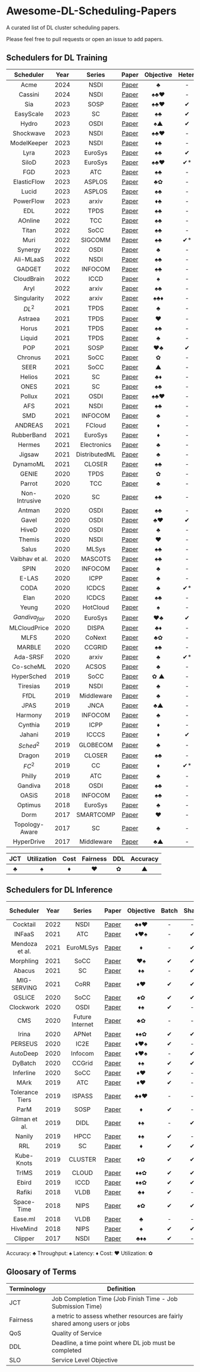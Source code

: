 # Awesome-DL-Scheduling-Papers
A curated list of DL cluster scheduling papers.

Please feel free to pull requests or open an issue to add papers.


<!-- ## Traces -->

## Schedulers for DL Training
| **Scheduler** | **Year** | **Series** | **Paper** | **Objective** | **Heter.** | **Elastic** | **AutoML** | **Code** |
|:---:|:---:|:---:|:---:|:---:|:---:|:---:|:---:|:---:|
| Acme | 2024 | NSDI | [Paper](https://www.usenix.org/conference/nsdi24/presentation/hu) | ♣ | - | - | - | [Code](https://github.com/InternLM/AcmeTrace) |
| Cassini | 2024 | NSDI | [Paper](https://arxiv.org/abs/2308.00852) | ♠♣♥ | - | ✔ | - | - |
| Sia | 2023 | SOSP | [Paper](https://dl.acm.org/doi/10.1145/3600006.3613175) | ♠♣♥ | ✔ | ✔ | ✔ | [Code](https://github.com/siasosp23/artifacts) |
| EasyScale | 2023 | SC | [Paper](https://dl.acm.org/doi/abs/10.1145/3581784.3607054) | ♠♣  | ✔ | ✔ | - | [Code](https://github.com/sUntvoOk/EasyScale_info_for_SC23) |
| Hydro | 2023 | OSDI | [Paper](https://www.usenix.org/conference/osdi23/presentation/hu) | ♠▲ | ✔ | ✔ | ✔ | [Code](https://github.com/S-Lab-System-Group/Hydro) |
|  Shockwave | 2023 | NSDI | [Paper](https://www.usenix.org/conference/nsdi23/presentation/zheng) | ♠♣♥ | - | ✔ | - | [Code](https://github.com/uw-mad-dash/shockwave) |
| ModelKeeper | 2023 | NSDI | [Paper](https://www.usenix.org/conference/nsdi23/presentation/lai-fan) | ♦♣ | - | - | ✔ | [Code](https://github.com/SymbioticLab/ModelKeeper) |
| Lyra | 2023 | EuroSys | [Paper](https://dl.acm.org/doi/10.1145/3552326.3587445) | ♠♣  | ✔ | ✔ | - | - |
| SiloD | 2023 | EuroSys | [Paper](https://dl.acm.org/doi/abs/10.1145/3552326.3567499) | ♠♣♥ | ✔* | - | - | - |
| FGD | 2023 | ATC | [Paper](https://www.usenix.org/conference/atc23/presentation/weng) | ♠♣  | - | - | - | [Code](https://github.com/hkust-adsl/kubernetes-scheduler-simulator) |
| ElasticFlow | 2023 | ASPLOS | [Paper](https://dl.acm.org/doi/10.1145/3575693.3575721) | ♣✿ | - | ✔ | - | [Code](https://github.com/pkusys/ElasticFlow) |
| Lucid | 2023 | ASPLOS | [Paper](https://dl.acm.org/doi/10.1145/3575693.3575705) | ♠♣  | - | - | - | [Code](https://github.com/S-Lab-System-Group/Lucid) |
| PowerFlow | 2023 | arxiv | [Paper](https://arxiv.org/abs/2304.06381) | ♦♣ | - | ✔ | - | - |
| EDL | 2022 | TPDS | [Paper](https://ieeexplore.ieee.org/document/9373916) | ♠♣ | - | ✔ | - | - |
| AOnline | 2022 | TCC | [Paper](https://ieeexplore.ieee.org/document/9682563) | ♠♣ | - | ✔ | - | - |
| Titan | 2022 | SoCC | [Paper](https://dl.acm.org/doi/abs/10.1145/3542929.3563460) | ♠♣  | - | - | - | - |
| Muri | 2022 | SIGCOMM | [Paper](https://dl.acm.org/doi/10.1145/3544216.3544224) | ♠♣  | ✔* | - | - | [Code](https://github.com/Rivendile/Muri) |
| Synergy | 2022 | OSDI | [Paper](https://www.usenix.org/conference/osdi22/presentation/mohan) | ♣  | - | - | - | [Code](https://github.com/msr-fiddle/synergy) |
| Ali-MLaaS | 2022 | NSDI | [Paper](https://www.usenix.org/conference/nsdi22/presentation/weng) | ♠♣ | - | - | - | [Code](https://github.com/alibaba/clusterdata/tree/master/cluster-trace-gpu-v2020) |
| GADGET | 2022 | INFOCOM | [Paper](https://arxiv.org/abs/2202.01158) | ♠♣ | - | ✔ | - | [Code](https://zenodo.org/record/5847644#.YishWH8zZhE) |
| CloudBrain | 2022 | ICCD | [Paper](https://ieeexplore.ieee.org/abstract/document/9978490) | ♠ | - | - | - | [Code](https://openi.pcl.ac.cn/potato/CloudBrain-datasets) |
| Aryl | 2022 | arxiv | [Paper](https://arxiv.org/abs/2202.07896) | ♠♣ | - | ✔ | ✔ | - |
| Singularity | 2022 | arxiv | [Paper](https://arxiv.org/abs/2202.07848) | ♠♣♦ | - | ✔ | - | - |
| $DL^2$ | 2021 | TPDS | [Paper](https://arxiv.org/abs/1909.06040) | ♣ | - | ✔ | - | [Code](https://github.com/pengyanghua/DL2) |
| Astraea | 2021 | TPDS | [Paper](https://ieeexplore.ieee.org/document/9655467/) | ♥ | - | - | - | [Code](https://github.com/yzs981130/Astraea_Artifacts) |
| Horus | 2021 | TPDS | [Paper](https://ieeexplore.ieee.org/document/9428512) | ♠♣ | - | - | - | - |
| Liquid | 2021 | TPDS | [Paper](https://ieeexplore.ieee.org/document/9664375) | ♣  | - | - | - | [Code](https://github.com/PasaLab/Liquid) |
| POP | 2021 | SOSP | [Paper](https://dl.acm.org/doi/10.1145/3477132.3483588) | ♥♣ | ✔ | - | - | [Code](https://github.com/stanford-futuredata/POP) |
| Chronus | 2021 | SoCC | [Paper](https://dl.acm.org/doi/abs/10.1145/3472883.3486978) | ✿ | - | - | - | [Code](https://github.com/S-Lab-System-Group/ChronusArtifact/) |
| SEER | 2021 | SoCC | [Paper](https://dl.acm.org/doi/pdf/10.1145/3472883.3486989) | ▲ | - | ✔ | ✔ | - |
| Helios | 2021 | SC | [Paper](https://dl.acm.org/doi/abs/10.1145/3458817.3476223) | ♣♦ | - | - | - | [Code](https://github.com/S-Lab-System-Group/HeliosArtifact) |
| ONES | 2021 | SC | [Paper](https://dl.acm.org/doi/10.1145/3458817.3480859) | ♠♣ | - | ✔ | - | [Code](https://github.com/kurisusnowdeng/ones_sc21) |
| Pollux | 2021 | OSDI | [Paper](https://www.usenix.org/conference/osdi21/presentation/qiao) | ♠♣♥ | - | ✔ | ✔ | [Code](https://github.com/petuum/adaptdl) |
| AFS | 2021 | NSDI | [Paper](https://www.usenix.org/conference/nsdi21/presentation/hwang) | ♠♣ | - | ✔ | - | - |
| SMD | 2021 | INFOCOM | [Paper](https://arxiv.org/abs/2105.13855) | ♣ | - | - | - | - |
| ANDREAS | 2021 | FCloud | [Paper](https://arxiv.org/abs/2105.05080) | ♦ | - | - | - | - |
| RubberBand | 2021 | EuroSys | [Paper](https://dl.acm.org/doi/10.1145/3447786.3456245) |  ♦ | - | ✔ | ✔ | - |
| Hermes | 2021 | Electronics | [Paper](https://www.mdpi.com/2079-9292/10/3/350) | ♣ | - | - | ✔ | - |
| Jigsaw | 2021 | DistributedML | [Paper](https://dl.acm.org/doi/10.1145/3488659.3493778) | ♣ | - | - | - | - |
| DynamoML | 2021 | CLOSER | [Paper](https://www.scitepress.org/Papers/2021/104834/104834.pdf) | ♠♣ | - | ✔ | - | - |
| GENIE | 2020 | TPDS | [Paper](https://ieeexplore.ieee.org/document/8778770) | ✿ | - | ✔ | - | - |
| Parrot | 2020 | TCC | [Paper](https://ieeexplore.ieee.org/document/9269382) | ♣ | - | - | - | - |
| Non-Intrusive | 2020 | SC | [Paper](https://dl.acm.org/doi/abs/10.5555/3433701.3433820) | ♠♣ | - | ✔ | - | - |
| Antman | 2020 | OSDI | [Paper](https://www.usenix.org/system/files/osdi20-xiao.pdf) | ♠♣ | - | ✔ | - | [Code](https://github.com/alibaba/GPU-scheduler-for-deep-learning) |
| Gavel | 2020 | OSDI | [Paper](https://www.usenix.org/conference/osdi20/presentation/narayanan-deepak) | ♣♥ | ✔ | - | - | [Code](https://github.com/stanford-futuredata/gavel) |
| HiveD | 2020 | OSDI | [Paper](https://www.usenix.org/conference/osdi20/presentation/zhao-hanyu) | ♣ | - | - | - | [Code](https://github.com/microsoft/hivedscheduler) |
| Themis | 2020 | NSDI | [Paper](https://www.usenix.org/conference/nsdi20/presentation/mahajan) | ♥ | - | - | - | - |
| Salus | 2020 | MLSys | [Paper](https://proceedings.mlsys.org/paper/2020/hash/f7177163c833dff4b38fc8d2872f1ec6-Abstract.html) | ♠♣ | - | - | - | [Code](https://github.com/SymbioticLab/Salus) |
| Vaibhav et al. | 2020 | MASCOTS | [Paper](https://ieeexplore.ieee.org/abstract/document/9285954) | ♠♣ | - | ✔ | - | - |
| SPIN | 2020 | INFOCOM | [Paper](https://ieeexplore.ieee.org/document/9155445/) | ♣ | - | - | - | - |
| E-LAS | 2020 | ICPP | [Paper](https://dl.acm.org/doi/fullHtml/10.1145/3404397.3404415) | ♣ | - | - | - | - |
| CODA | 2020 | ICDCS | [Paper](https://ieeexplore.ieee.org/document/9355823) | ♣ | ✔* | - | - | - |
| Elan | 2020 | ICDCS | [Paper](https://ieeexplore.ieee.org/document/9355755) | ♠♣ | - | ✔ | - | - |
| Yeung | 2020 | HotCloud | [Paper](https://www.usenix.org/conference/hotcloud20/presentation/yeung) | ♠ | - | - | - | - |
| $Gandiva_{fair}$ | 2020 | EuroSys | [Paper](https://dl.acm.org/doi/abs/10.1145/3342195.3387555) | ♥♣ | ✔ | - | - | - |
| MLCloudPrice | 2020 | DISPA | [Paper](https://cs.stanford.edu/~matei/papers/2020/dispa_cloud_ml.pdf) |  ♣♦ | - | - | - | [Code](https://github.com/stanford-futuredata/training_on_a_dime) |
| MLFS | 2020 | CoNext | [Paper](https://dl.acm.org/doi/10.1145/3386367.3432588) | ♣✿ | - | - | - | [Code](https://github.com/hiddenlayer2020/ML-Job-Scheduler-MLFS) |
| MARBLE | 2020 | CCGRID | [Paper](https://ieeexplore.ieee.org/document/9407835) | ♠♣ | - | ✔ | - | - |
| Ada-SRSF | 2020 | arxiv | [Paper](https://arxiv.org/abs/2002.10105) | ♣ | ✔* | - | - | - |
| Co-scheML | 2020 | ACSOS | [Paper](https://ieeexplore.ieee.org/document/9196380) | ♣ | - | - | - | - |
| HyperSched | 2019 | SoCC | [Paper](https://dl.acm.org/doi/10.1145/3357223.3362719) | ✿ ▲ | - | ✔ | ✔ | - |
| Tiresias | 2019 | NSDI | [Paper](https://www.usenix.org/conference/nsdi19/presentation/gu) | ♣ | - | - | - | [Code](https://github.com/SymbioticLab/Tiresias) |
| FfDL | 2019 | Middleware | [Paper](https://dl.acm.org/doi/10.1145/3361525.3361538) | ♣ | - | - | - | [Code](https://github.com/IBM/FfDL) |
| JPAS | 2019 | JNCA | [Paper](https://www.sciencedirect.com/science/article/abs/pii/S1084804520300643) | ♣▲ | - | - | ✔ | - |
| Harmony | 2019 | INFOCOM | [Paper](https://ieeexplore.ieee.org/document/8737460) | ♣ | - | - | - | - |
| Cynthia | 2019 | ICPP | [Paper](https://dl.acm.org/doi/10.1145/3337821.3337873) | ♦ | - | ✔ | - | - |
| Jahani | 2019 | ICCCS | [Paper](https://ieeexplore.ieee.org/document/8888151) | ♦ | ✔ | ✔ | - | - |
| $Sched^2$ | 2019 | GLOBECOM | [Paper](https://ieeexplore.ieee.org/document/9014110) | ♣ | - | - | - | - |
| Dragon | 2019 | CLOSER | [Paper](https://pdfs.semanticscholar.org/3075/cf85b9a70092bcafa10757c6ee6f73b75c2e.pdf) | ♠♣ | - | ✔ | - | - |
| $FC^2$ | 2019 | CC | [Paper](https://link.springer.com/article/10.1007/s10586-019-02912-6) |  ♦ | ✔* | ✔ | - | - |
| Philly | 2019 | ATC | [Paper](https://www.usenix.org/conference/atc19/presentation/jeon) | ♣ | - | - | - | [Code](https://github.com/msr-fiddle/philly-traces) |
| Gandiva | 2018 | OSDI | [Paper](https://www.usenix.org/conference/osdi18/presentation/xiao) | ♠♣ | - | ✔ | ✔ | - |
| OASiS | 2018 | INFOCOM | [Paper](https://ieeexplore.ieee.org/abstract/document/8486422) | ♠♣ | - | ✔ | - | - |
| Optimus | 2018 | EuroSys | [Paper](https://i.cs.hku.hk/~cwu/papers/yhpeng-eurosys18.pdf) | ♣  | - | ✔ | - | [Code](https://github.com/pengyanghua/optimus) |
| Dorm | 2017 | SMARTCOMP | [Paper](https://www.computer.org/csdl/proceedings-article/smartcomp/2017/07947053/12OmNAlvHZ3) | ♥ | - | - | - | - |
| Topology-Aware | 2017 | SC | [Paper](https://dl.acm.org/doi/10.1145/3126908.3126933) | ♣ | - | - | - | [Code](https://github.com/HiEST/gpu-topo-aware) |
| HyperDrive | 2017 | Middleware | [Paper](https://dl.acm.org/doi/10.1145/3135974.3135994) | ♣▲ | - | - | ✔ | - |


| JCT | Utilization | Cost | Fairness | DDL | Accuracy |
|:---:|:---:|:---:|:---:|:---:|:---:|
| ♣ | ♠ | ♦ | ♥ | ✿ | ▲ |

<!-- JCT: ♣ Utilization: ♠ Cost: ♦ Fairness: ♥ DDL: ✿ Accuracy: ▲  -->

## Schedulers for DL Inference
| **Scheduler** | **Year** | **Series** | **Paper** | **Objective** | **Batch** | **Share** | **Cloud** | **Source Code** |
|:---:|:---:|:---:|:---:|:---:|:---:|:---:|:---:|:---:|
| Cocktail | 2022 | NSDI | [Paper](http://arxiv.org/abs/2106.05345) | ♣♦♥ | - | - | ✔ | - |
| INFaaS | 2021 | ATC | [Paper](https://www.usenix.org/conference/atc21/presentation/jacobs) | ♦♥♠ | - | ✔ | ✔ | [Code](https://github.com/stanford-mast/INFaaS) |
| Mendoza et al. | 2021 | EuroMLSys | [Paper](https://dl.acm.org/doi/10.1145/3437984.3458837) | ♦ | - | ✔ | - | - |
| Morphling | 2021 | SoCC | [Paper](https://dl.acm.org/doi/10.1145/3472883.3486987) | ♥♠ | ✔ | ✔ | ✔ | [Code](https://github.com/kubedl-io/morphling) |
| Abacus | 2021 | SC | [Paper](https://dl.acm.org/doi/10.1145/3458817.3476143) | ♦♠ | - | ✔ | - | [Code](https://github.com/Raphael-Hao/Abacus) |
| MIG-SERVING | 2021 | CoRR | [Paper](http://arxiv.org/abs/2109.11067) | ♦♥ | ✔ | ✔ | - | - |
| GSLICE | 2020 | SoCC | [Paper](https://dl.acm.org/doi/10.1145/3419111.3421284) | ♠✿ | ✔ | ✔ | - | - |
| Clockwork | 2020 | OSDI | [Paper](https://www.usenix.org/conference/osdi20/presentation/gujarati) | ♦♠ | ✔ | - | - | [Code](https://gitlab.mpi-sws.org/cld/ml/clockwork) |
| CMS | 2020 | Future Internet | [Paper](https://www.mdpi.com/1999-5903/12/6/102) | ♣✿ | - | - | - | - |
| Irina | 2020 | APNet | [Paper](https://dl.acm.org/doi/10.1145/3411029.3411035) | ♦♠✿ | ✔ | ✔ | - | - |
| PERSEUS | 2020 | IC2E | [Paper](https://ieeexplore.ieee.org/document/9096261/) | ♦♥♠ | ✔ | - | ✔ | [Code](https://github.com/cake-lab/perseus) |
| AutoDeep | 2020 | Infocom | [Paper](https://ieeexplore.ieee.org/document/9155267) | ♦♥♠ | - | ✔ | ✔ | - |
| DyBatch | 2020 | CCGrid | [Paper](https://ieeexplore.ieee.org/document/9139602) | ♦♠ | ✔ | ✔ | - | - |
| Inferline | 2020 | SoCC | [Paper](https://dl.acm.org/doi/10.1145/3419111.3421285) | ♦♥ | ✔ | - | ✔ | [Code](https://github.com/simon-mo/inferline-models) |
| MArk | 2019 | ATC | [Paper](https://www.usenix.org/conference/atc19/presentation/zhang-chengliang) | ♦♥ | ✔ | - | ✔ | [Code](https://github.com/marcoszh/MArk-Project) |
| Tolerance Tiers | 2019 | ISPASS | [Paper](https://ieeexplore.ieee.org/abstract/document/8695638/) | ♣♦♥ | - | - | ✔ | - |
| ParM | 2019 | SOSP | [Paper](https://dl.acm.org/doi/10.1145/3341301.3359654) | ♦ | ✔ | - | - | [Code](https://github.com/thesys-lab/parity-models) |
| Gilman et al. | 2019 | DIDL | [Paper](https://dl.acm.org/doi/10.1145/3366622.3368147) | ♦♠ | - | ✔ | - | - |
| Nanily | 2019 | HPCC | [Paper](https://ieeexplore.ieee.org/document/8855453) | ♦♠ | ✔ | - | - | - |
| RRL | 2019 | SC | [Paper](https://dl.acm.org/doi/10.1145/3295500.3356164) | ♦ | ✔ | ✔ | - | [Code](https://github.com/HeyangQin/RRL) |
| Kube-Knots | 2019 | CLUSTER | [Paper](https://ieeexplore.ieee.org/document/8891040) | ♦✿ | ✔ | ✔ | - | - |
| TrIMS | 2019 | CLOUD | [Paper](https://ieeexplore.ieee.org/document/8814494) | ♦♠✿ | ✔ | ✔ | ✔ | [Code](https://github.com/rai-project/trims_mxnet) |
| Ebird | 2019 | ICCD | [Paper](https://ieeexplore.ieee.org/abstract/document/8988602/) | ♦♠✿ | ✔ | ✔ | - | [Code](https://github.com/sjtu-epcc/Ebird) |
| Rafiki | 2018 | VLDB | [Paper](https://dl.acm.org/doi/10.14778/3282495.3282499) | ♣♦ | ✔ | - | - | [Code](https://github.com/nginyc/rafiki) |
| Space-Time | 2018 | NIPS | [Paper](http://learningsys.org/nips18/assets/papers/102CameraReadySubmissionGPU_Virtualization%20(8).pdf) | ♠✿ | ✔ | ✔ | - | - |
| Ease.ml | 2018 | VLDB | [Paper](https://dl.acm.org/doi/10.1145/3187009.3177737) | ♣ | - | - | - | [Code](https://github.com/easeml/automl) |
| HiveMind | 2018 | NIPS | [Paper](https://www.microsoft.com/en-us/research/publication/accelerating-deep-learning-workloads-through-efficient-multi-model-execution/) | ♠ | ✔ | ✔ | - | - |
| Clipper | 2017 | NSDI | [Paper](https://www.usenix.org/conference/nsdi17/technical-sessions/presentation/crankshaw) | ♣♦♠ | ✔ | - | - | [Code](https://github.com/ucbrise/clipper) |

Accuracy: ♣ Throughput: ♠ Latency: ♦ Cost: ♥ Utilization: ✿


## Gloosary of Terms 

| Terminology | Definition                                                  |
|-------------|-------------------------------------------------------------|
| JCT         | Job Completion Time (Job Finish Time - Job Submission Time) |
| Fairness    | a metric to assess whether resources are fairly shared among users or jobs                  |
| QoS         | Quality of Service                                          |
| DDL         | Deadline, a time point where DL job must be completed                                                   |
| SLO         | Service Level Objective                                     |
